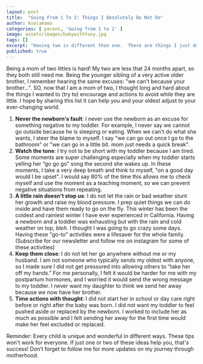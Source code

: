 ```yaml
---
layout: post
title:  "Going From 1 To 2: Things I Absolutely Do Not Do"
author: koalamama
categories: [ parent, 'Going from 1 to 2' ]
image: assets/images/babywithfoxy.jpg
tags: []
excerpt: "Having two is different than one.  There are things I just don't do now that I have a toddler around a newborn."
published: true
---
```

Being a mom of two littles is hard! My two are less that 24 months apart, so they both still need me. Being the younger sibling of a very active older brother, I remember hearing the same excuses: "we can't because your brother...". SO, now that *I* am a mom of two, I thought long and hard about the things I wanted to (try to) encourage and actions to avoid while they are little. I hope by sharing this list it can help you and your oldest adjust to your ever-changing world. 

1. **Never the newborn's fault**: I never use the newborn as an excuse for something negative to my toddler. For example, I never say we cannot go outside because he is sleeping or eating. When we can't do what she wants, I steer the blame to myself. I say "we can go out once I go to the bathroom" or "we can go in a little bit. mom just needs a quick break". 
2. **Watch the tone**: I try not to be short with my toddler because I am tired. Some moments are super challenging especially when my toddler starts yelling her “go go go” song the second she wakes up. In these moments, I take a very deep breath and think to myself, "on a good day would I be upset”. I would say 80% of the time this allows me to check myself and use the moment as a teaching moment, so we can prevent negative situations from repeating.
3. **A little rain doesn't stop us**: I do not let the rain or bad weather stunt her growth and raise my blood pressure. I prep quiet things we can do inside and have them ready to go on the fly. This winter has been the coldest and rainiest winter I have ever experienced in California. Having a newborn and a toddler was exhausting but with the rain and cold weather on top, *bleh*. I thought I was going to go crazy some days. Having these "go-to" activities were a lifesaver for the whole family. (Subscribe for our newsletter and follow me on instagram for some of these activities) 
4. **Keep them close**: I do not let her go anywhere without me or my husband. I am not someone who typically sends my oldest with anyone, so I made sure I did not get pressured into allowing others to “take her off my hands.” For me personally, I felt it would be harder for me with my postpartum hormones, and I worried it would send the wrong message to my toddler. I never want my daughter to think we send her away because we now have her brother.
5. **Time actions with thought**: I did not start her in school or day care right before or right after the baby was born. I did not want my toddler to feel pushed aside or replaced by the newborn. I worked to include her as much as possible and I felt sending her away for the first time would make her feel excluded or replaced.

Reminder: Every child is unique and wonderful in different ways.  These tips won't work for everyone. If just one or two of these ideas help you, that's success! Don’t forget to follow me for more updates on my journey through motherhood. 